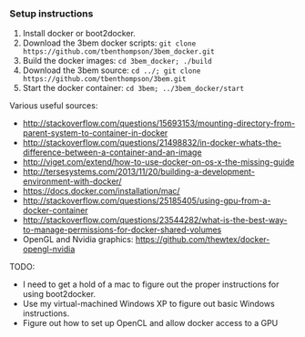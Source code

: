 
### Setup instructions ###
1. Install docker or boot2docker.
2. Download the 3bem docker scripts: `git clone https://github.com/tbenthompson/3bem_docker.git`
3. Build the docker images: `cd 3bem_docker; ./build`
4. Download the 3bem source: `cd ../; git clone https://github.com/tbenthompson/3bem.git`
5. Start the docker container: `cd 3bem; ../3bem_docker/start`

Various useful sources:
* http://stackoverflow.com/questions/15693153/mounting-directory-from-parent-system-to-container-in-docker
* http://stackoverflow.com/questions/21498832/in-docker-whats-the-difference-between-a-container-and-an-image
* http://viget.com/extend/how-to-use-docker-on-os-x-the-missing-guide
* http://tersesystems.com/2013/11/20/building-a-development-environment-with-docker/
* https://docs.docker.com/installation/mac/
* http://stackoverflow.com/questions/25185405/using-gpu-from-a-docker-container
* http://stackoverflow.com/questions/23544282/what-is-the-best-way-to-manage-permissions-for-docker-shared-volumes
* OpenGL and Nvidia graphics: https://github.com/thewtex/docker-opengl-nvidia

TODO: 
* I need to get a hold of a mac to figure out the proper instructions for using boot2docker.
* Use my virtual-machined Windows XP to figure out basic Windows instructions.
* Figure out how to set up OpenCL and allow docker access to a GPU
